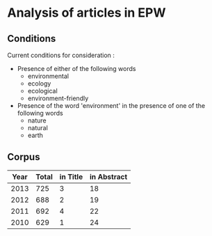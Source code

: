 # Analysis of articles in EPW


## Conditions

Current conditions for consideration :
- Presence of either of the following words
	+ environmental
	+ ecology
	+ ecological
	+ environment-friendly
- Presence of the word 'environment' in the presence of one of the following words
	+ nature
	+ natural
	+ earth

## Corpus

| Year  | Total | in Title | in Abstract | 
| ----- | ----- | -------- | ----------- |
| 2013 | 725 | 3 | 18 |
| 2012 | 688 | 2 | 19 |
| 2011 | 692 | 4 | 22 |
| 2010 | 629 | 1 | 24 |
